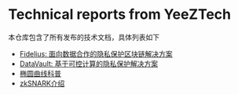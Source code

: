 # Technical reports from YeeZTech
本仓库包含了所有发布的技术文档，具体列表如下

* [Fidelius: 面向数据合作的隐私保护区块链解决方案](/Fidelius_Introduction.pdf)
* [DataVault: 基于可控计算的隐私保护解决方案](/datavault.pdf)
* [椭圆曲线科普](/ecc.pdf)
* [zkSNARK介绍](/zksnark.pdf)

